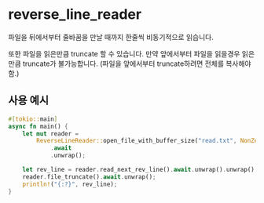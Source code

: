 # reverse_line_reader

파일을 뒤에서부터 줄바꿈을 만날 때까지 한줄씩 비동기적으로 읽습니다.

또한 파일을 읽은만큼 truncate 할 수 있습니다. 만약 앞에서부터 파일을 읽을경우 읽은만큼 truncate가 불가능합니다. (파일을 앞에서부터 truncate하려면 전체를 복사해야 함.)


## 사용 예시

```rust
#[tokio::main]
async fn main() {
    let mut reader =
        ReverseLineReader::open_file_with_buffer_size("read.txt", NonZeroUsize::new(4096).unwrap())
            .await
            .unwrap();

    let rev_line = reader.read_next_rev_line().await.unwrap().unwrap();
    reader.file_truncate().await.unwrap();
    println!("{:?}", rev_line);
}

```

